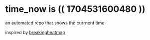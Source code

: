 # time_now is (( 1704531600480 ))

an automated repo that shows the currnent time

inspired by [breakingheatmap](https://github.com/breakingheatmap/breakingheatmap)